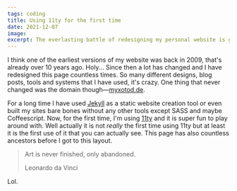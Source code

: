 ```yaml
---
tags: coding
title: Using 11ty for the first time
date: 2021-12-07
image: 
excerpt: The everlasting battle of redesigning my personal website is getting really out of hand. Over the past few years I tried a lot of different approaches but none of them seemed to work—until now
---
```


I think one of the earliest versions of my website was back in 2009, that's already over 10 years ago. Holy... Since then a lot has changed and I have redesigned this page countless times. So many different designs, blog posts, tools and systems that I have used, it's crazy. One thing that never changed was the domain though&mdash;[myxotod.de](http://myxotod.de).

For a long time I have used [Jekyll](https://jekyllrb.com) as a static website creation tool or even built my sites bare bones without any other tools except SASS and maybe Coffeescript. Now, for the first time, I'm using [11ty](https://11ty.dev) and it is super fun to play around with. Well actually it is not *really* the first time using 11ty but at least it is the first use of it that you can actually see. This page has also countless ancestors before I got to this layout.

> Art is never finished, only abandoned.
>
> Leonardo da Vinci

Lol.